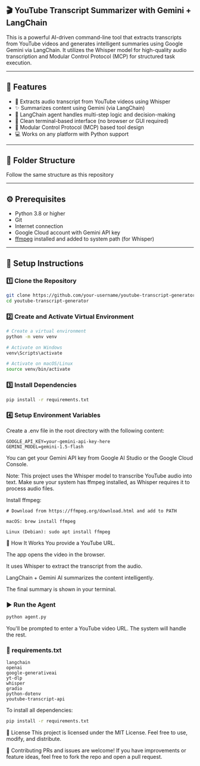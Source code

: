 ## 🎬 YouTube Transcript Summarizer with Gemini + LangChain

This is a powerful AI-driven command-line tool that extracts transcripts from YouTube videos and generates intelligent summaries using Google Gemini via LangChain. It utilizes the Whisper model for high-quality audio transcription and Modular Control Protocol (MCP) for structured task execution.

---

## 🚀 Features

- 🎥 Extracts audio transcript from YouTube videos using Whisper
- ✨ Summarizes content using Gemini (via LangChain)
- 🧠 LangChain agent handles multi-step logic and decision-making
- 💬 Clean terminal-based interface (no browser or GUI required)
- 🧩 Modular Control Protocol (MCP) based tool design
- 💻 Works on any platform with Python support

---

## 📁 Folder Structure

Follow the same structure as this repository

---

## ⚙️ Prerequisites

- Python 3.8 or higher
- Git
- Internet connection
- Google Cloud account with Gemini API key
- [ffmpeg](https://ffmpeg.org/download.html) installed and added to system path (for Whisper)

---

## 🧪 Setup Instructions

### 1️⃣ Clone the Repository

```bash
git clone https://github.com/your-username/youtube-transcript-generator.git
cd youtube-transcript-generator
```
### 2️⃣ Create and Activate Virtual Environment
```bash
# Create a virtual environment
python -m venv venv

# Activate on Windows
venv\Scripts\activate

# Activate on macOS/Linux
source venv/bin/activate
```
### 3️⃣ Install Dependencies
```bash
pip install -r requirements.txt
```
### 4️⃣ Setup Environment Variables
Create a .env file in the root directory with the following content:

```env
GOOGLE_API_KEY=your-gemini-api-key-here
GEMINI_MODEL=gemini-1.5-flash
```
You can get your Gemini API key from Google AI Studio or the Google Cloud Console.

Note: This project uses the Whisper model to transcribe YouTube audio into text. Make sure your system has ffmpeg installed, as Whisper requires it to process audio files.

Install ffmpeg:
```
# Download from https://ffmpeg.org/download.html and add to PATH

macOS: brew install ffmpeg

Linux (Debian): sudo apt install ffmpeg
```

🧠 How It Works
You provide a YouTube URL.

The app opens the video in the browser.

It uses Whisper to extract the transcript from the audio.

LangChain + Gemini AI summarizes the content intelligently.

The final summary is shown in your terminal.

### ▶️ Run the Agent
```bash
python agent.py
```
You'll be prompted to enter a YouTube video URL. The system will handle the rest.


### 🧾 requirements.txt
```
langchain
openai
google-generativeai
yt-dlp
whisper
gradio
python-dotenv
youtube-transcript-api

```

To install all dependencies:

```bash
pip install -r requirements.txt
```

📄 License
This project is licensed under the MIT License. Feel free to use, modify, and distribute.

🙌 Contributing
PRs and issues are welcome! If you have improvements or feature ideas, feel free to fork the repo and open a pull request.
